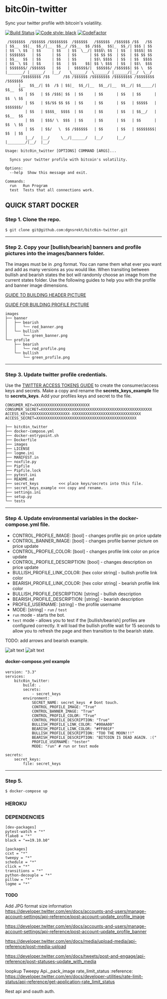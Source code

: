# bitc0in-twitter
Sync your twitter profile with bitcoin's volatility.

[![Build Status](https://travis-ci.com/dgnsrekt/bitc0in-twitter.svg?branch=master)](https://travis-ci.com/dgnsrekt/bitc0in-twitter)
[![Code style: black](https://img.shields.io/badge/code%20style-black-000000.svg)](https://github.com/ambv/black)
[![CodeFactor](https://www.codefactor.io/repository/github/dgnsrekt/bitc0in-twitter/badge)](https://www.codefactor.io/repository/github/dgnsrekt/bitc0in-twitter)


```
 /$$$$$$$  /$$$$$$ /$$$$$$$$  /$$$$$$   /$$$$$$  /$$$$$$ /$$   /$$
| $$__  $$|_  $$_/|__  $$__/ /$$__  $$ /$$$_  $$|_  $$_/| $$$ | $$
| $$  \ $$  | $$     | $$   | $$  \__/| $$$$\ $$  | $$  | $$$$| $$
| $$$$$$$   | $$     | $$   | $$      | $$ $$ $$  | $$  | $$ $$ $$
| $$__  $$  | $$     | $$   | $$      | $$\ $$$$  | $$  | $$  $$$$
| $$  \ $$  | $$     | $$   | $$    $$| $$ \ $$$  | $$  | $$\  $$$
| $$$$$$$/ /$$$$$$   | $$   |  $$$$$$/|  $$$$$$/ /$$$$$$| $$ \  $$
|_______/ |______/   |__/    \______/  \______/ |______/|__/  \__/
       /$$$$$$$$ /$$      /$$ /$$$$$$ /$$$$$$$$ /$$$$$$$$ /$$$$$$$$ /$$$$$$$
      |__  $$__/| $$  /$ | $$|_  $$_/|__  $$__/|__  $$__/| $$_____/| $$__  $$
         | $$   | $$ /$$$| $$  | $$     | $$      | $$   | $$      | $$  \ $$
         | $$   | $$/$$ $$ $$  | $$     | $$      | $$   | $$$$$   | $$$$$$$/
         | $$   | $$$$_  $$$$  | $$     | $$      | $$   | $$__/   | $$__  $$
         | $$   | $$$/ \  $$$  | $$     | $$      | $$   | $$      | $$  \ $$
         | $$   | $$/   \  $$ /$$$$$$   | $$      | $$   | $$$$$$$$| $$  | $$
         |__/   |__/     \__/|______/   |__/      |__/   |________/|__/  |__/

Usage: bitc0in_twitter [OPTIONS] COMMAND [ARGS]...

  Syncs your twitter profile with bitcoin's volatility.

Options:
  --help  Show this message and exit.

Commands:
  run   Run Program
  test  Tests that all connections work.
```

## QUICK START DOCKER

### Step 1. Clone the repo.
```
$ git clone git@github.com:dgnsrekt/bitc0in-twitter.git
```
---
### Step 2. Copy your [bullish/bearish] banners and profile pictures into the images/banners folder.
The images must be in .png format. You can name them what ever you want and add as many versions as you would like. When transiting between bullish and bearish states the bot will randomly choose an image from the current states folder. Use the following guides to help you with the profile and banner image dimensions.

[GUIDE TO BUILDING HEADER PICTURE](https://blog.snappa.com/twitter-header-size/)

[GUIDE FOR BUILDING PROFILE PICTURE](https://blog.photofeeler.com/twitter-profile-picture-size/)

```
images
├── banner
│   ├── bearish
│   │   └── red_banner.png
│   └── bullish
│       └── green_banner.png
└── profile
    ├── bearish
    │   └── red_profile.png
    └── bullish
        └── green_profile.png
```
---
### Step 3. Update twitter profile credentials.
Use the [TWITTER ACCESS TOKENS GUIDE](https://developer.twitter.com/en/docs/basics/authentication/guides/access-tokens.html) to create the consumer/access keys and secrets. Make a copy and rename the **secrets_keys_example** file to **secrets_keys**. Add your profiles keys and secret to the file.

```
CONSUMER_KEY=XXXXXXXXXXXXXXXXXXXXXXXXX
CONSUMER_SECRET=XXXXXXXXXXXXXXXXXXXXXXXXXXXXXXXXXXXXXXXXXXXXXXXXXX
ACCESS_KEY=XXXXXXXXXXXXXXXXXX-XXXXXXXXXXXXXXXXXXXXXXXXXXXXXXX
ACCESS_SECRET=XXXXXXXXXXXXXXXXXXXXXXXXXXXXXXXXXXXXXXXXXXXXX
```
```
├── bitc0in_twitter
├── docker-compose.yml
├── docker-entrypoint.sh
├── Dockerfile
├── images
├── LICENSE
├── logme.ini
├── MANIFEST.in
├── noxfile.py
├── Pipfile
├── Pipfile.lock
├── pytest.ini
├── README.md
├── secret_keys         <<< place keys/secrets into this file.
├── secret_keys_example <<< copy and rename.
├── settings.ini
├── setup.py
└── tests

```
---
### Step 4. Update environmental variables in the docker-compose.yml file.

* CONTROL_PROFILE_IMAGE: [bool] - changes profile pic on price update
* CONTROL_BANNER_IMAGE: [bool] - changes profile banner picture on price update
* CONTROL_PROFILE_COLOR: [bool] - changes profile link color on price update
* CONTROL_PROFILE_DESCRIPTION: [bool] - changes description on price update
* BULLISH_PROFILE_LINK_COLOR: [hex color string] - bullish profile link color
* BEARISH_PROFILE_LINK_COLOR: [hex color string] - bearish profile link color
* BULLISH_PROFILE_DESCRIPTION: [string] - bullish description
* BEARISH_PROFILE_DESCRIPTION: [string] - bearish description
* PROFILE_USERNAME: [string] - the profile username
* MODE: [string] - `run` / `test`
 * `run` mode - starts the bot.
 * `test` mode - allows you to test if the [bullish/bearish] profiles are configured correctly. It will load the bullish profile wait for 15 seconds to allow you to refresh the page and then transition to the bearish state.


TODO: add arrows and bearish example.

![alt text](/docs/images/bullish_profile.png)
![alt text](/docs/images/bullish_profile.png)

#### docker-compose.yml example
```
version: "3.3"
services:
    bitc0in_twitter:
        build: .
        secrets:
            - secret_keys
        environment:
            SECRET_NAME: secret_keys  # Dont touch.
            CONTROL_PROFILE_IMAGE: "True"
            CONTROL_BANNER_IMAGE: "True"
            CONTROL_PROFILE_COLOR: "True"
            CONTROL_PROFILE_DESCRIPTION: "True"
            BULLISH_PROFILE_LINK_COLOR: "#00AA00"
            BEARISH_PROFILE_LINK_COLOR: "#FF001F"
            BULLISH_PROFILE_DESCRIPTION: "TOO THE MOON!!!"
            BEARISH_PROFILE_DESCRIPTION: "BITCOIN IS DEAD AGAIN. :("
            PROFILE_USERNAME: "tester"
            MODE: "run" # run or test mode

secrets:
    secret_keys:
        file: secret_keys

```
---

### Step 5.
```
$ docker-compose up
```

### HEROKU


### DEPENDENCIES
```
[dev-packages]
pytest-watch = "*"
flake8 = "*"
black = "==19.10.b0"

[packages]
ccxt = "*"
tweepy = "*"
schedule = "*"
click = "*"
transitions = "*"
python-decouple = "*"
pillow = "*"
logme = "*"
```

#### TODO
Add JPG format
size information
https://developer.twitter.com/en/docs/accounts-and-users/manage-account-settings/api-reference/post-account-update_profile_image

https://developer.twitter.com/en/docs/accounts-and-users/manage-account-settings/api-reference/post-account-update_profile_banner

https://developer.twitter.com/en/docs/media/upload-media/api-reference/post-media-upload

https://developer.twitter.com/en/docs/tweets/post-and-engage/api-reference/post-statuses-update_with_media

loopkup Tweepy Api._pack_image
rate_limit_status :reference: https://developer.twitter.com/en/docs/developer-utilities/rate-limit-status/api-reference/get-application-rate_limit_status

Rest api and oauth auth.
